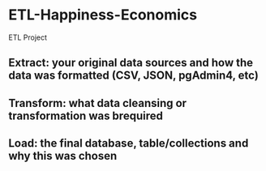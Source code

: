 # ETL-Happiness-Economics
ETL Project

## Extract: your original data sources and how the data was formatted (CSV, JSON, pgAdmin4, etc)
## Transform: what data cleansing or transformation was brequired
## Load: the final database, table/collections and why this was chosen
